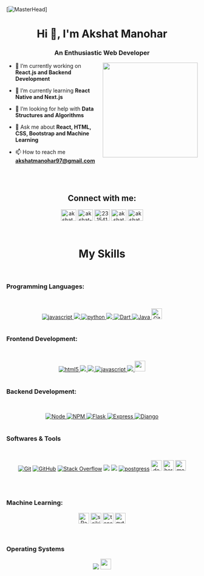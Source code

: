 [![MasterHead](https://www.ameba.com.uy/wp-content/uploads/2016/03/animacion-lobo-2.gif)]

<h1 align="center">Hi 👋, I'm Akshat Manohar</h1>
<h3 align="center">An Enthusiastic Web Developer</h3>

<picture> <img align="right" src="https://camo.githubusercontent.com/0eda36005abd9bf7e72584afc2f6ef1e808a357cb65a07fc2fe5036ba5268df7/68747470733a2f2f692e70696e696d672e636f6d2f6f726967696e616c732f65382f66342f35332f65386634353334363961336563393765636433353464663436356437333931332e676966" width = 250px></picture>


- 🔭 I’m currently working on **React.js and Backend Development**

- 🌱 I’m currently learning **React Native and Next.js**

- 🤝 I’m looking for help with **Data Structures and Algorithms**

- 💬 Ask me about **React, HTML, CSS, Bootstrap and Machine Learning**

- 📫 How to reach me **akshatmanohar97@gmail.com**

<br>
<br>

<h2 align="center">Connect with me:</h2>
<p align="center">
<a href="https://twitter.com/akshat_manohar" target="blank"><img align="center" src="https://raw.githubusercontent.com/rahuldkjain/github-profile-readme-generator/master/src/images/icons/Social/twitter.svg" alt="akshat_manohar" height="30" width="40" /></a>
<a href="https://linkedin.com/in/akshat-manohar" target="blank"><img align="center" src="https://raw.githubusercontent.com/rahuldkjain/github-profile-readme-generator/master/src/images/icons/Social/linked-in-alt.svg" alt="akshat-manohar" height="30" width="40" /></a>
<a href="https://stackoverflow.com/users/23154150" target="blank"><img align="center" src="https://raw.githubusercontent.com/rahuldkjain/github-profile-readme-generator/master/src/images/icons/Social/stack-overflow.svg" alt="23154150" height="30" width="40" /></a>
<a href="https://kaggle.com/akshatmanohar" target="blank"><img align="center" src="https://raw.githubusercontent.com/rahuldkjain/github-profile-readme-generator/master/src/images/icons/Social/kaggle.svg" alt="akshatmanohar" height="30" width="40" /></a>
<a href="https://instagram.com/akshat.manohar" target="blank"><img align="center" src="https://raw.githubusercontent.com/rahuldkjain/github-profile-readme-generator/master/src/images/icons/Social/instagram.svg" alt="akshat.manohar" height="30" width="40" /></a>

</p>

<br>

<h1 align="center">My Skills</h2>
<br>

### Programming Languages:
<br>

<p align="center"> 
  <a href="https://developer.mozilla.org/en-US/docs/Web/JavaScript" target="_blank" rel="noreferrer"> <img src="https://img.shields.io/badge/JavaScript-F7DF1E?style=for-the-badge&logo=javascript&logoColor=black" alt="javascript"/> </a>
  <a href="https://www.typescriptlang.org/" target="_blank" rel="noreferrer"> <img src="https://img.shields.io/badge/TypeScript-007ACC?style=for-the-badge&logo=typescript&logoColor=white"/> </a>
  <a href="https://www.python.org" target="_blank" rel="noreferrer"> <img src="https://img.shields.io/badge/Python-14354C?style=for-the-badge&logo=python&logoColor=white" alt="python"/> </a> 
  <a href="https://www.w3schools.com/cpp/" target="_blank" rel="noreferrer"> <img src="https://img.shields.io/badge/C%2B%2B-00599C?style=for-the-badge&logo=c%2B%2B&logoColor=white"/> </a>
  <a href="#" target="_blank">
    <img alt="Dart" src="https://img.shields.io/badge/Dart-0175C2?style=for-the-badge&logo=dart&logoColor=white">
  </a>
  <a href="https://www.java.com" target="_blank"> 
    <img alt="Java" src="https://img.shields.io/badge/Java-%23007396.svg?style=for-the-badge&logo=java&logoColor=white">
  </a>
  <a href="#"><img alt="Git" src="https://img.shields.io/badge/php-%23777BB4.svg?logo=php&logoColor=white" height="28px"></a>

  <br>
  <br>

  ### Frontend Development:
  <br>

  <p align="center">
    <a href="https://www.w3.org/html/" target="_blank" rel="noreferrer"> <img src="https://img.shields.io/badge/HTML5-E34F26?style=for-the-badge&logo=html5&logoColor=white"         alt="html5"/> 
    </a>
    <a href="https://www.w3schools.com/css/" target="_blank" rel="noreferrer"> <img src="https://img.shields.io/badge/CSS-239120?&style=for-the-badge&logo=css3&logoColor=white"/> 
    </a> 
    <a href="https://getbootstrap.com" target="_blank" rel="noreferrer"> <img src="https://img.shields.io/badge/Bootstrap-563D7C?style=for-the-badge&logo=bootstrap&logoColor=white"/> 
    </a>
    <a href="https://developer.mozilla.org/en-US/docs/Web/JavaScript" target="_blank" rel="noreferrer"> <img src="https://img.shields.io/badge/JavaScript-F7DF1E?style=for-the-badge&logo=javascript&logoColor=black" alt="javascript"/> 
    </a>
    <a href="https://reactjs.org/" target="_blank" rel="noreferrer"> <img src="https://img.shields.io/badge/React-20232A?style=for-the-badge&logo=react&logoColor=61DAFB"/>
    </a> 
    <a href="https://reactnative.dev/" target="_blank" rel="noreferrer"> <img src="https://img.shields.io/badge/React_Native-20232A?style=for-the-        badge&logo=react&logoColor=61DAFB" height="28px"/> 
    </a>

  <br>
  <br>
  
  ### Backend Development:
  <br>

  <p align="center">
    <a href="#" target="_blank">
    <img alt="Node" src="https://img.shields.io/badge/node.js-6DA55F?style=for-the-badge&logo=node.js&logoColor=white">
    </a>
    <a href="#" target="_blank">
    <img alt="NPM" src="https://img.shields.io/badge/NPM-%23000000.svg?style=for-the-badge&logo=npm&logoColor=white">
    </a>
    <a href="#" target="_blank">
    <img alt="Flask" src="https://img.shields.io/badge/flask-%23000.svg?style=for-the-badge&logo=flask&logoColor=white">
    </a>
    <a href="#" target="_blank">
    <img alt="Express" src="https://img.shields.io/badge/express.js-%23404d59.svg?style=for-the-badge&logo=express&logoColor=%2361DAFB">
    </a>
    <a href="#" target="_blank">
    <img alt="Django" src="https://img.shields.io/badge/Django-092E20?style=for-the-badge&logo=django&logoColor=white">
    </a>

  <br>
  <br>

  ### Softwares & Tools
  <br>

  <p align="center">
    <a href="#"><img alt="Git" src="https://img.shields.io/badge/Git%20-%23F05033.svg?style=for-the-badge&logo=git&logoColor=white"></a>
    <a href="#"><img alt="GitHub" src="https://img.shields.io/badge/github-%23181717.svg?style=for-the-badge&logo=github&logoColor=white"></a>
    <a href="#"><img alt="Stack Overflow" src="https://img.shields.io/badge/-Stack%20Overflow-FE7A16?style=for-the-badge&logo=stack-overflow&logoColor=white"></a>
    <a href="#"><img src="https://img.shields.io/badge/mysql-%234479A1.svg?&style=for-the-badge&logo=mysql&logoColor=white"/></a>
    <a href="#"><img src="https://img.shields.io/badge/figma-%23F24E1E.svg?style=for-the-badge&logo=figma&logoColor=white"/></a>
    <a href="#"><img alt="postgress" src="https://img.shields.io/badge/PostgreSQL-316192?style=for-the-badge&logo=postgresql&logoColor=white"/></a>
    <a href="#"><img alt="docker" src="https://img.shields.io/badge/docker-%230db7ed.svg?logo=docker&logoColor=white" height="28px"/></a>
    <a href="#"><img alt="heroku" src="https://img.shields.io/badge/Heroku-430098?style=for-the-badge&logo=heroku&logoColor=white" height="28px"/></a>
    <a href="#"><img alt="mongodb" src="https://img.shields.io/badge/MongoDB-4EA94B?style=for-the-badge&logo=mongodb&logoColor=white" height="28px"/></a>
</p>

<br>
<br>

### Machine Learning:

  <p align="center">
    <a href="#"><img alt="Pandas" src="https://img.shields.io/badge/pandas-%23150458.svg?logo=pandas&logoColor=white" height="28px"></a>
    <a href="#"><img alt="scikit-learn" src="https://img.shields.io/badge/scikit--learn-%23F7931E.svg?logo=scikit-learn&logoColor=white" height="28px"></a>
    <a href="#"><img alt="tensorflow" src="https://img.shields.io/badge/TensorFlow-%23FF6F00.svg?logo=TensorFlow&logoColor=white" height="28px"/></a>
    <a href="#"><img alt="pytorch" src="https://img.shields.io/badge/PyTorch-%23EE4C2C.svg?logo=PyTorch&logoColor=white" height="28px"/></a>
</p>

<br>

### Operating Systems

<p align="center">
    <a href="#"><img src="https://img.shields.io/badge/Linux-FCC624?style=for-the-badge&logo=linux&logoColor=black"></a>
    <a href="#"><img src="https://img.shields.io/badge/mac%20os-000000?logo=macos&logoColor=F0F0F0" height="28px"></a>
</p>



